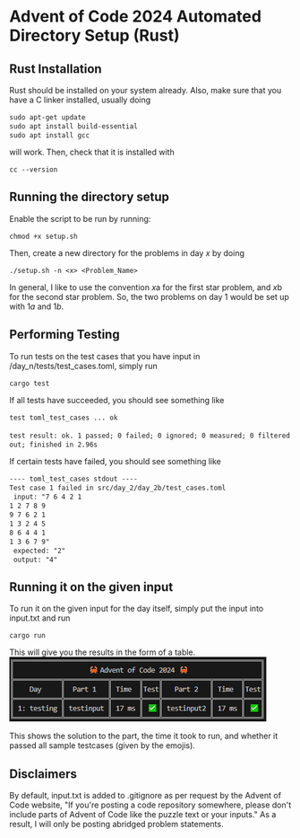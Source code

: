 # Advent of Code 2024 Automated Directory Setup (Rust)

## Rust Installation

Rust should be installed on your system already. Also, make sure that you have a C linker installed, usually doing 
```
sudo apt-get update
sudo apt install build-essential
sudo apt install gcc
```
will work. Then, check that it is installed with
```
cc --version
```

## Running the directory setup

Enable the script to be run by running:
```
chmod +x setup.sh
```

Then, create a new directory for the problems in day $x$ by doing 
```
./setup.sh -n <x> <Problem_Name>
```

In general, I like to use the convention $x$a for the first star problem, and $x$b for the second star problem. So, the two problems on day 1 would be set up with $1a$ and $1b$.

## Performing Testing

To run tests on the test cases that you have input in /day_n/tests/test_cases.toml, simply run
```
cargo test
```

If all tests have succeeded, you should see something like
```
test toml_test_cases ... ok

test result: ok. 1 passed; 0 failed; 0 ignored; 0 measured; 0 filtered out; finished in 2.96s
```

If certain tests have failed, you should see something like
```
---- toml_test_cases stdout ----
Test case 1 failed in src/day_2/day_2b/test_cases.toml
 input: "7 6 4 2 1
1 2 7 8 9
9 7 6 2 1
1 3 2 4 5
8 6 4 4 1
1 3 6 7 9"
 expected: "2"
 output: "4"
```

## Running it on the given input

To run it on the given input for the day itself, simply put the input into input.txt and run 
```
cargo run
```

This will give you the results in the form of a table.
![Output Table](table.png)

This shows the solution to the part, the time it took to run, and whether it passed all sample testcases (given by the emojis).

## Disclaimers

By default, input.txt is added to .gitignore as per request by the Advent of Code website, "If you're posting a code repository somewhere, please don't include parts of Advent of Code like the puzzle text or your inputs." As a result, I will only be posting abridged problem statements.